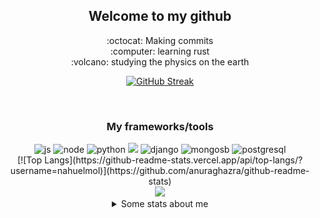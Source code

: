 <div align="center">
   <h2 align="center">Welcome to my github</h2>
   :octocat:   Making commits </br>
   :computer:   learning rust </br>
   :volcano:   studying the physics on the earth </br>
   
   [![GitHub Streak](https://github-readme-streak-stats.herokuapp.com/?user=nahuelmol)](https://git.io/streak-stats)
   
</div>
</br>
<div align="center"> 
   <h3>My frameworks/tools</h3>
 <img src="https://i.ibb.co/rGYm7Lh/icons8-javascript-logo-128.png" alt="js" width="80" height="80"/>
 <img src="https://icongr.am/devicon/nodejs-plain.svg?size=80&color=74bec2" alt="node"/>
 <img src="https://icongr.am/devicon/python-plain.svg?size=80&color=74bec2" alt="python"/>
 <img src="https://icongr.am/devicon/git-plain-wordmark.svg?size=80&color=74bec2">
 <img src="https://icongr.am/devicon/django-plain.svg?size=80&color=74bec2" alt="django"/>  
 <img src="https://icongr.am/devicon/mongodb-plain-wordmark.svg?size=80&color=74bec2" alt="mongosb"/>
 <img src="https://icongr.am/devicon/postgresql-plain.svg?size=80&color=74bec2" alt="postgresql"/>
</div>
<div align="center">
   [![Top Langs](https://github-readme-stats.vercel.app/api/top-langs/?username=nahuelmol)](https://github.com/anuraghazra/github-readme-stats)
   <div >
      <img src="https://github-readme-stats.vercel.app/api?username=nahuelmol&theme=react&show_icons=true"/>
   </div>
 
 <details>
   <summary>Some stats about me</summary>
    <div align="center">
      <h3>Find me</h3>
      <a href="https://molinahuel.medium.com" target="blank"><img height="50" width="50" src="medium-line.svg" />
      <a href="https://linkedin.com/in/molinahuel" target="blank"><img height="50" width="50" src="linkedin-box-line.svg" />   
   </div>   
   </br>
   </div>
 </details>
</div>

